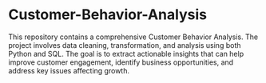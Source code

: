 # Customer-Behavior-Analysis
This repository contains a comprehensive Customer Behavior Analysis. The project involves data cleaning, transformation, and analysis using both Python and SQL. The goal is to extract actionable insights that can help improve customer engagement, identify business opportunities, and address key issues affecting growth.
